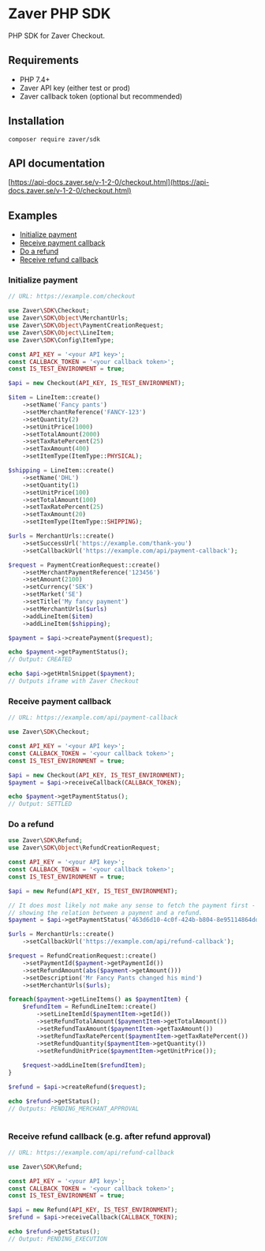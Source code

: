 # Zaver PHP SDK
PHP SDK for Zaver Checkout.

## Requirements
- PHP 7.4+
- Zaver API key (either test or prod)
- Zaver callback token (optional but recommended)

## Installation
```
composer require zaver/sdk
```

## API documentation
[https://api-docs.zaver.se/v-1-2-0/checkout.html](https://api-docs.zaver.se/v-1-2-0/checkout.html)

## Examples
- [Initialize payment](#initialize-payment)
- [Receive payment callback](#receive-payment-callback)
- [Do a refund](#do-a-refund)
- [Receive refund callback](#receive-refund-callback-eg-after-refund-approval)

### Initialize payment
```php
// URL: https://example.com/checkout

use Zaver\SDK\Checkout;
use Zaver\SDK\Object\MerchantUrls;
use Zaver\SDK\Object\PaymentCreationRequest;
use Zaver\SDK\Object\LineItem;
use Zaver\SDK\Config\ItemType;

const API_KEY = '<your API key>';
const CALLBACK_TOKEN = '<your callback token>';
const IS_TEST_ENVIRONMENT = true;

$api = new Checkout(API_KEY, IS_TEST_ENVIRONMENT);

$item = LineItem::create()
	->setName('Fancy pants')
	->setMerchantReference('FANCY-123')
	->setQuantity(2)
	->setUnitPrice(1000)
	->setTotalAmount(2000)
	->setTaxRatePercent(25)
	->setTaxAmount(400)
	->setItemType(ItemType::PHYSICAL);

$shipping = LineItem::create()
	->setName('DHL')
	->setQuantity(1)
	->setUnitPrice(100)
	->setTotalAmount(100)
	->setTaxRatePercent(25)
	->setTaxAmount(20)
	->setItemType(ItemType::SHIPPING);

$urls = MerchantUrls::create()
	->setSuccessUrl('https://example.com/thank-you')
	->setCallbackUrl('https://example.com/api/payment-callback');

$request = PaymentCreationRequest::create()
	->setMerchantPaymentReference('123456')
	->setAmount(2100)
	->setCurrency('SEK')
	->setMarket('SE')
	->setTitle('My fancy payment')
	->setMerchantUrls($urls)
	->addLineItem($item)
	->addLineItem($shipping);

$payment = $api->createPayment($request);

echo $payment->getPaymentStatus();
// Output: CREATED

echo $api->getHtmlSnippet($payment);
// Outputs iframe with Zaver Checkout
```

### Receive payment callback
```php
// URL: https://example.com/api/payment-callback

use Zaver\SDK\Checkout;

const API_KEY = '<your API key>';
const CALLBACK_TOKEN = '<your callback token>';
const IS_TEST_ENVIRONMENT = true;

$api = new Checkout(API_KEY, IS_TEST_ENVIRONMENT);
$payment = $api->receiveCallback(CALLBACK_TOKEN);

echo $payment->getPaymentStatus();
// Output: SETTLED
```

### Do a refund
```php
use Zaver\SDK\Refund;
use Zaver\SDK\Object\RefundCreationRequest;

const API_KEY = '<your API key>';
const CALLBACK_TOKEN = '<your callback token>';
const IS_TEST_ENVIRONMENT = true;

$api = new Refund(API_KEY, IS_TEST_ENVIRONMENT);

// It does most likely not make any sense to fetch the payment first - this is just for
// showing the relation between a payment and a refund.
$payment = $api->getPaymentStatus('463d6d10-4c0f-424b-b804-8e95114864dd');

$urls = MerchantUrls::create()
	->setCallbackUrl('https://example.com/api/refund-callback');

$request = RefundCreationRequest::create()
	->setPaymentId($payment->getPaymentId())
	->setRefundAmount(abs($payment->getAmount()))
	->setDescription('Mr Fancy Pants changed his mind')
	->setMerchantUrls($urls);

foreach($payment->getLineItems() as $paymentItem) {
	$refundItem = RefundLineItem::create()
		->setLineItemId($paymentItem->getId())
		->setRefundTotalAmount($paymentItem->getTotalAmount())
		->setRefundTaxAmount($paymentItem->getTaxAmount())
		->setRefundTaxRatePercent($paymentItem->getTaxRatePercent())
		->setRefundQuantity($paymentItem->getQuantity())
		->setRefundUnitPrice($paymentItem->getUnitPrice());
	
	$request->addLineItem($refundItem);
}

$refund = $api->createRefund($request);

echo $refund->getStatus();
// Outputs: PENDING_MERCHANT_APPROVAL
	
```

### Receive refund callback (e.g. after refund approval)
```php
// URL: https://example.com/api/refund-callback

use Zaver\SDK\Refund;

const API_KEY = '<your API key>';
const CALLBACK_TOKEN = '<your callback token>';
const IS_TEST_ENVIRONMENT = true;

$api = new Refund(API_KEY, IS_TEST_ENVIRONMENT);
$refund = $api->receiveCallback(CALLBACK_TOKEN);

echo $refund->getStatus();
// Output: PENDING_EXECUTION
```